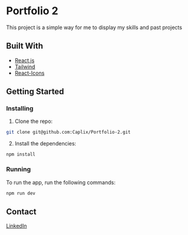 # Portfolio 2

This project is a simple way for me to display my skills and past projects

## Built With

- [React.js](https://reactjs.org/)
- [Tailwind](https://tailwindcss.com/)
- [React-Icons](https://react-icons.github.io/react-icons/)

## Getting Started

### Installing

1. Clone the repo:

```bash
git clone git@github.com:Caplix/Portfolio-2.git
```

2. Install the dependencies:

```
npm install
```

### Running

To run the app, run the following commands:

```bash
npm run dev
```

## Contact

[LinkedIn](https://www.linkedin.com/in/kristoffer-myhre-76511b27a/)
